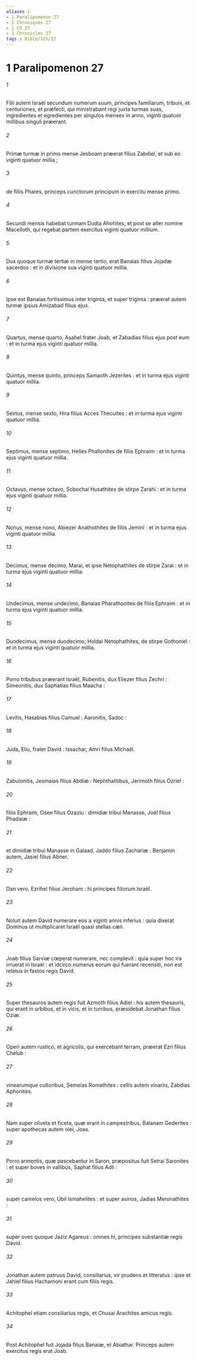 ```yaml
---
aliases : 
- 1 Paralipomenon 27
- 1 Chroniques 27
- 1 Ch 27
- 1 Chronicles 27
tags : Bible/1Ch/27
---
```


# 1 Paralipomenon 27

###### 1
Filii autem Israël secundum numerum suum, principes familiarum, tribuni, et centuriones, et præfecti, qui ministrabant regi juxta turmas suas, ingredientes et egredientes per singulos menses in anno, viginti quatuor millibus singuli præerant.
###### 2
Primæ turmæ in primo mense Jesboam præerat filius Zabdiel, et sub eo viginti quatuor millia ;
###### 3
de filiis Phares, princeps cunctorum principum in exercitu mense primo.
###### 4
Secundi mensis habebat turmam Dudia Ahohites, et post se alter nomine Macelloth, qui regebat partem exercitus viginti quatuor millium.
###### 5
Dux quoque turmæ tertiæ in mense tertio, erat Banaias filius Jojadæ sacerdos : et in divisione sua viginti quatuor millia.
###### 6
Ipse est Banaias fortissimus inter triginta, et super triginta : præerat autem turmæ ipsius Amizabad filius ejus.
###### 7
Quartus, mense quarto, Asahel frater Joab, et Zabadias filius ejus post eum : et in turma ejus viginti quatuor millia.
###### 8
Quintus, mense quinto, princeps Samaoth Jezerites : et in turma ejus viginti quatuor millia.
###### 9
Sextus, mense sexto, Hira filius Acces Thecuites : et in turma ejus viginti quatuor millia.
###### 10
Septimus, mense septimo, Helles Phallonites de filiis Ephraim : et in turma ejus viginti quatuor millia.
###### 11
Octavus, mense octavo, Sobochai Husathites de stirpe Zarahi : et in turma ejus viginti quatuor millia.
###### 12
Nonus, mense nono, Abiezer Anathothites de filiis Jemini : et in turma ejus viginti quatuor millia.
###### 13
Decimus, mense decimo, Marai, et ipse Netophathites de stirpe Zarai : et in turma ejus viginti quatuor millia.
###### 14
Undecimus, mense undecimo, Banaias Pharathonites de filiis Ephraim : et in turma ejus viginti quatuor millia.
###### 15
Duodecimus, mense duodecimo, Holdai Netophathites, de stirpe Gothoniel : et in turma ejus viginti quatuor millia.
###### 16
Porro tribubus præerant Israël, Rubenitis, dux Eliezer filius Zechri : Simeonitis, dux Saphatias filius Maacha :
###### 17
Levitis, Hasabias filius Camuel : Aaronitis, Sadoc :
###### 18
Juda, Eliu, frater David : Issachar, Amri filius Michaël.
###### 19
Zabulonitis, Jesmaias filius Abdiæ : Nephthalitibus, Jerimoth filius Ozriel :
###### 20
filiis Ephraim, Osee filius Ozaziu : dimidiæ tribui Manasse, Joël filius Phadaiæ :
###### 21
et dimidiæ tribui Manasse in Galaad, Jaddo filius Zachariæ : Benjamin autem, Jasiel filius Abner.
###### 22
Dan vero, Ezrihel filius Jeroham : hi principes filiorum Israël.
###### 23
Noluit autem David numerare eos a viginti annis inferius : quia dixerat Dominus ut multiplicaret Israël quasi stellas cæli.
###### 24
Joab filius Sarviæ cœperat numerare, nec complevit : quia super hoc ira irruerat in Israël : et idcirco numerus eorum qui fuerant recensiti, non est relatus in fastos regis David.
###### 25
Super thesauros autem regis fuit Azmoth filius Adiel : his autem thesauris, qui erant in urbibus, et in vicis, et in turribus, præsidebat Jonathan filius Oziæ.
###### 26
Operi autem rustico, et agricolis, qui exercebant terram, præerat Ezri filius Chelub :
###### 27
vinearumque cultoribus, Semeias Romathites : cellis autem vinariis, Zabdias Aphonites.
###### 28
Nam super oliveta et ficeta, quæ erant in campestribus, Balanam Gederites : super apothecas autem olei, Joas.
###### 29
Porro armentis, quæ pascebantur in Saron, præpositus fuit Setrai Saronites : et super boves in vallibus, Saphat filius Adli :
###### 30
super camelos vero, Ubil Ismahelites : et super asinos, Jadias Meronathites :
###### 31
super oves quoque Jaziz Agareus : omnes hi, principes substantiæ regis David.
###### 32
Jonathan autem patruus David, consiliarius, vir prudens et litteratus : ipse et Jahiel filius Hachamoni erant cum filiis regis.
###### 33
Achitophel etiam consiliarius regis, et Chusai Arachites amicus regis.
###### 34
Post Achitophel fuit Jojada filius Banaiæ, et Abiathar. Princeps autem exercitus regis erat Joab.
